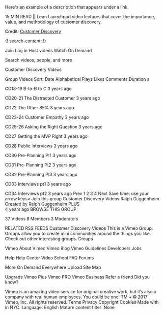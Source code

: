 Here's an example of a description that appears under a link.

15 MIN READ || Lean Launchpad video lectures that cover the importance, value, and methodology of customer discovery. 

Credit: [Customer Discovery](https://vimeo.com/groups/204136/sort:alphabetical/format:thumbnail)

{! search-content: !}

Join
Log in
Host videos 
Watch 
On Demand 

Search videos, people, and more

 Customer Discovery Videos

Group Videos
Sort: Date Alphabetical Plays Likes Comments Duration
s

CD18-19 B-to-B to C
3 years ago

CD20-21 The Distracted Customer
3 years ago

CD22 The Other 85%
3 years ago

CD23-24 Customer Empathy
3 years ago

CD25-26 Asking the Right Question
3 years ago

CD27 Getting the MVP Right
3 years ago

CD28 Public Interviews
3 years ago

CD30 Pre-Planning Pt1
3 years ago

CD31 Pre-Planning Pt2
3 years ago

CD32 Pre-Planning Pt3
3 years ago

CD33 Interviews pt1
3 years ago

CD34 Interviews pt2
3 years ago
Prev
1
2
3
4
Next
Save time: use your arrow keys×
 Join this group
Customer Discovery Videos
Ralph Guggenheim Created by Ralph Guggenheim PLUS  
4 years ago
BROWSE THIS GROUP

37 Videos
8 Members
3 Moderators
 
RELATED RSS FEEDS
 Customer Discovery Videos
This is a Vimeo Group. Groups allow you to create mini communities around the things you like. Check out other interesting groups. Groups

Vimeo
About Vimeo
Vimeo Blog
Vimeo Guidelines
Developers
Jobs

Help
Help Center
Video School
FAQ
Forums

More
On Demand
Everywhere
Upload
Site Map

Upgrade
Vimeo Plus
Vimeo PRO
Vimeo Business
Refer a friend
Did you know?

Vimeo is an amazing video service for original creative work, but it’s also a company with real human employees. You could be one!
TM + © 2017 Vimeo, Inc. All rights reserved.
Terms   Privacy   Copyright   Cookies
Made with  in NYC.
Language: English Mature content filter: None
